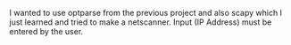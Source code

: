   I wanted to use optparse from the previous project and also scapy which I just learned and tried to make a netscanner. Input (IP Address) must be entered by the user.
